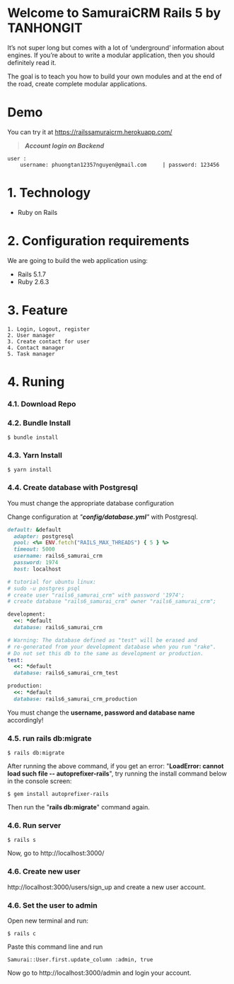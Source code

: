 # Welcome to SamuraiCRM Rails 5 by TANHONGIT

It’s not super long but comes with a lot of ‘underground’ information about engines. If you’re
about to write a modular application, then you should definitely read it.

The goal is to teach you how to build your own modules and at the end of the road, create
complete modular applications.

# Demo

You can try it at https://railssamuraicrm.herokuapp.com/

> **_Account login on Backend_**

```
user :
    username: phuongtan12357nguyen@gmail.com     | password: 123456
```

# 1. Technology
- Ruby on Rails

# 2. Configuration requirements
We are going to build the web application using:
- Rails 5.1.7
- Ruby 2.6.3


# 3. Feature

```
1. Login, Logout, register
2. User manager
3. Create contact for user
4. Contact manager 
5. Task manager 
```

# 4. Runing

### 4.1. Download Repo

### 4.2. Bundle Install 

```
$ bundle install
```

### 4.3. Yarn Install 

```
$ yarn install
```

### 4.4. Create database with Postgresql

You must change the appropriate database configuration

Change configuration at _"**config/database.yml**"_ with Postgresql.

```ruby
default: &default
  adapter: postgresql
  pool: <%= ENV.fetch("RAILS_MAX_THREADS") { 5 } %>
  timeout: 5000
  username: rails6_samurai_crm
  password: 1974
  host: localhost

# tutorial for ubuntu linux:
# sudo -u postgres psql
# create user "rails6_samurai_crm" with password '1974';  
# create database "rails6_samurai_crm" owner "rails6_samurai_crm"; 

development:
  <<: *default
  database: rails6_samurai_crm

# Warning: The database defined as "test" will be erased and
# re-generated from your development database when you run "rake".
# Do not set this db to the same as development or production.
test:
  <<: *default
  database: rails6_samurai_crm_test

production:
  <<: *default
  database: rails6_samurai_crm_production
```

You must change the **username, password and database name** accordingly!

### 4.5. run rails db:migrate

```
$ rails db:migrate
```

After running the above command, if you get an error: "**LoadError: cannot load such file -- autoprefixer-rails**", try running the install command below in the console screen:

```
$ gem install autoprefixer-rails
```

Then run the "**rails db:migrate**" command again.


### 4.6. Run server 

```
$ rails s
```

Now, go to http://localhost:3000/

### 4.6. Create new user

http://localhost:3000/users/sign_up and create a new user account.

### 4.6. Set the user to admin

Open new terminal and run:

```
$ rails c
```

Paste this command line and run

```
Samurai::User.first.update_column :admin, true
```

Now go to http://localhost:3000/admin and login your account.
